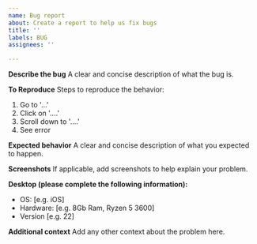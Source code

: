 ```yaml
---
name: Bug report
about: Create a report to help us fix bugs
title: ''
labels: BUG
assignees: ''

---
```


**Describe the bug**
A clear and concise description of what the bug is.

**To Reproduce**
Steps to reproduce the behavior:
1. Go to '...'
2. Click on '....'
3. Scroll down to '....'
4. See error

**Expected behavior**
A clear and concise description of what you expected to happen.

**Screenshots**
If applicable, add screenshots to help explain your problem.

**Desktop (please complete the following information):**
 - OS: [e.g. iOS]
 - Hardware: [e.g. 8Gb Ram, Ryzen 5 3600]
 - Version [e.g. 22]

**Additional context**
Add any other context about the problem here.
